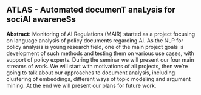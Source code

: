 ## ATLAS - Automated documenT anaLysis for sociAl awareneSs


**Abstract:** Monitoring of AI Regulations (MAIR) started as a project focusing on language analysis of policy documents regarding AI. As the NLP for policy analysis is young research field, one of the main project goals is development of such methods and testing them on various use cases, with support of policy experts. During the seminar we will present our four main streams of work. We will start with motivations of all projects, then we’re going to talk about our approaches to document analysis, including clustering of embeddings, different ways of topic modeling and argument mining. At the end we will present our plans for future work.
